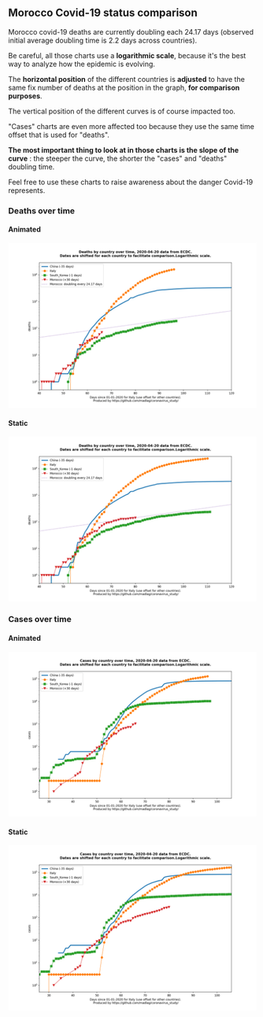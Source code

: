 ## Morocco Covid-19 status comparison 

Morocco covid-19 deaths are currently doubling each 24.17 days (observed initial average doubling time is 2.2 days across countries).



Be careful, all those charts use a **logarithmic scale**, because it's the best way to analyze how the epidemic is evolving.
 
The **horizontal position** of the different countries is **adjusted** to have the same fix number of deaths at the position in the graph, **for comparison purposes**.

The vertical position of the different curves is of course impacted too.

"Cases" charts are even more affected too because they use the same time offset that is used for "deaths".

**The most important thing to look at in those charts is the slope of the curve** : the steeper the curve, the shorter the "cases" and "deaths" doubling time.

Feel free to use these charts to raise awareness about the danger Covid-19 represents. 


 
### Deaths over time
 
#### Animated
![Morocco covid-19 deaths animated chart](https://raw.githubusercontent.com/madlag/coronavirus_study/master/notebooks/graphs/2020-04-20/countries/Morocco/2020-04-20_Morocco_deaths.gif "Morocco covid-19 deaths animated chart")   
 
#### Static
![Morocco covid-19 deaths static chart](https://raw.githubusercontent.com/madlag/coronavirus_study/master/notebooks/graphs/2020-04-20/countries/Morocco/2020-04-20_Morocco_deaths.png "Morocco covid-19 deaths static chart")   

 
### Cases over time
 
#### Animated
![Morocco covid-19 cases animated chart](https://raw.githubusercontent.com/madlag/coronavirus_study/master/notebooks/graphs/2020-04-20/countries/Morocco/2020-04-20_Morocco_cases.gif "Morocco covid-19 cases animated chart")   
 
#### Static
![Morocco covid-19 cases static chart](https://raw.githubusercontent.com/madlag/coronavirus_study/master/notebooks/graphs/2020-04-20/countries/Morocco/2020-04-20_Morocco_cases.png "Morocco covid-19 cases static chart")   

